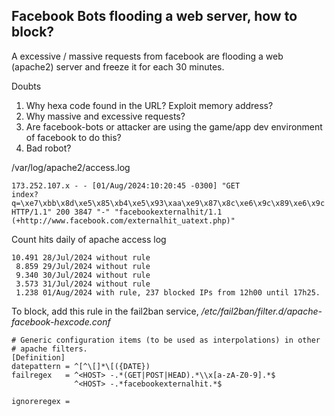 ## Facebook Bots flooding a web server, how to block?
A excessive / massive requests from facebook are flooding a web (apache2) server and freeze it for each 30 minutes.

Doubts
1.  Why hexa code found in the URL? Exploit memory address?
2.  Why massive and excessive requests?
3.  Are facebook-bots or attacker are using the game/app dev environment of facebook to do this?
4.  Bad robot?

/var/log/apache2/access.log
```
173.252.107.x - - [01/Aug/2024:10:20:45 -0300] "GET
index?q=\xe7\xbb\x8d\xe5\x85\xb4\xe5\x93\xaa\xe9\x87\x8c\xe6\x9c\x89\xe6\x9c
HTTP/1.1" 200 3847 "-" "facebookexternalhit/1.1
(+http://www.facebook.com/externalhit_uatext.php)"
```

Count hits daily of apache access log
```
10.491 28/Jul/2024 without rule
 8.859 29/Jul/2024 without rule
 9.340 30/Jul/2024 without rule
 3.573 31/Jul/2024 without rule
 1.238 01/Aug/2024 with rule, 237 blocked IPs from 12h00 until 17h25.
```

To block, add this rule in the fail2ban service,
*/etc/fail2ban/filter.d/apache-facebook-hexcode.conf*
```
# Generic configuration items (to be used as interpolations) in other
# apache filters.
[Definition]
datepattern = ^[^\[]*\[({DATE})
failregex   = ^<HOST> -.*(GET|POST|HEAD).*\\x[a-zA-Z0-9].*$
              ^<HOST> -.*facebookexternalhit.*$
              
ignoreregex =
```
